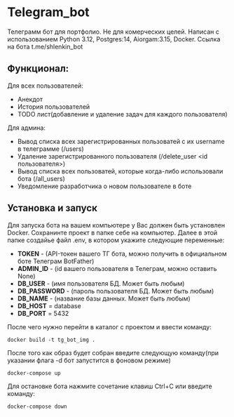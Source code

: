 # Telegram_bot
Телеграмм бот для портфолио. Не для комерческих целей. Написан с использованием Python 3.12,
Postgres:14, Aiorgam:3.15, Docker. Ссылка на бота t.me/shlenkin_bot

<h2>Функционал:</h2>
Для всех пользователей:
<ul>
<li>Анекдот</li>
<li>История пользователей</li>
<li>TODO лист(добавление и удаление задач для каждого пользователя)</li>
</ul>
Для админа:
<ul>
<li>Вывод списка всех зарегистрированных пользоватей с их username в телеграмме (/users)</li>
<li>Удаление зарегистрированного пользователя (/delete_user &lt;id пользователя&gt)</li>
<li>Вывод списка всех пользоватей, которые когда-либо использовали бота (/all_users)</li>
<li>Уведомление разработчика о новом пользователе в боте</li>
</ul>

<h2>Установка и запуск</h2>
Для запуска бота на вашем компьютере у Вас должен быть установлен Docker. Сохранинте проект 
в папке себе на компьютер. Далее в этой папке создайье файл .env, в котором укажите следующие
переменные:
<ul>
<li><b>TOKEN</b>       - (API-токен вашего ТГ бота, можно получить в официальном боте Телеграм BotFather)</li>
<li><b>ADMIN_ID</b>    - (id вашего пользователя в Телеграм, можно оставить None)</li>
<li><b>DB_USER</b>     - (имя пользователя БД. Может быть любым)</li>
<li><b>DB_PASSWORD</b> - (пароль пользователя БД. Может быть любым)</li>
<li><b>DB_NAME</b>     - (название базы данных. Может быть любым)</li>
<li><b>DB_HOST</b> = database</li>
<li><b>DB_PORT</b> = 5432</li>
</ul>

После чего нужно перейти в каталог с проектом и ввести команду:
```commandline
docker build -t tg_bot_img .
```
После того как образ будет собран введите следующую команду(при указании флага -d бот запустится в фоновом режиме)
```commandline
docker-compose up
```
Для остановке бота нажмите сочетание клавиш Ctrl+C или введите команду:
```commandline
docker-compose down
```
